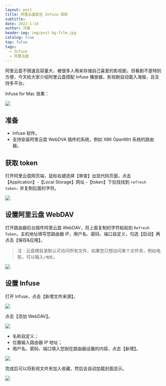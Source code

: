 ```yaml
---
layout: post
title: 阿里云盘配合 Infuse 观影
subtitle: 
date: 2022-1-14
author: 河東
header-img: img/post-bg-film.jpg
catalog: true
top: false
tags:
  - Infuse
  - 阿里云盘
---
```


阿里云盘不限速且容量大，被很多人用来存储自己喜爱的影视剧，但看剧不是特别方便，今天给大家介绍阿里云盘搭配 Infuse 播放器，影视剧自动载入海报，且支持多平台。

Infuse for Mac 效果：

![](https://i.imgur.com/7P8M6CX.png)

## 准备

- Infuse 软件。
- 支持安装阿里云盘 WebDVA 插件的系统，例如 X86 OpenWrt 系统的路由器。

## 获取 token

打开阿里云盘网页端，鼠标右键选择【审查】出现代码页面，点击【Application】-【Local Storage】网址 -【token】下拉找找到 `refresh token:` 并复制后面的字符。

![](https://i.imgur.com/RMq12OF.png)

## 设置阿里云盘 WebDAV

打开路由器后台插件阿里云盘 WebDAV，将上面复制的字符粘贴到 `Refresh Token`，主机地址填写您路由器 IP，用户名、密码、端口自定义，勾选【启动】再点击【保存&应用】。

> 注：云盘根目录默认可访问所有文件，如果您只想访问某个文件夹，例如电影，可以输入`/电影`。

![](https://i.imgur.com/YX1UkuP.png)

## 设置 Infuse

打开 Infuse，点击【新增文件来源】。

![](https://i.imgur.com/fHj7O4J.png)

点击【添加 WebDAV】。

![](https://i.imgur.com/RmipUGe.png)

- 名称自定义；
- 位置输入路由器 IP 地址；
- 用户名、密码、端口填入您刚在路由器设置的内容，点击【新增】。

![](https://i.imgur.com/PoHPdCl.png)

完成后可以将影视文件夹加入收藏，然后会自动加载封面显示。

![](https://i.imgur.com/s3w5ObM.png)
